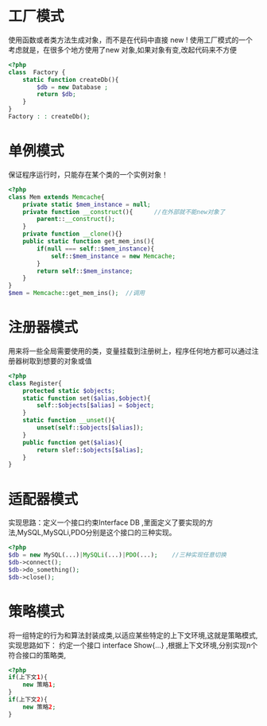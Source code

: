 # 工厂模式
使用函数或者类方法生成对象，而不是在代码中直接 new !
使用工厂模式的一个考虑就是，在很多个地方使用了new 对象,如果对象有变,改起代码来不方便
```php
<?php
class  Factory {
    static function createDb(){
        $db = new Database ;
        return $db;
    }
}
Factory : : createDb();
```
# 单例模式
保证程序运行时，只能存在某个类的一个实例对象！
```php
<?php
class Mem extends Memcache{
    private static $mem_instance = null;
    private function __construct(){      //在外部就不能new对象了
        parent::__construct();
    }
    private function __clone(){}
    public static function get_mem_ins(){
        if(null === self::$mem_instance){
            self::$mem_instance = new Memcache;
        }
        return self::$mem_instance;
    }
}
$mem = Memcache::get_mem_ins();  //调用
```
# 注册器模式
用来将一些全局需要使用的类，变量挂载到注册树上，程序任何地方都可以通过注册器树取到想要的对象或值
```php
<?php
class Register{
    protected static $objects;
    static function set($alias,$object){
        self::$objects[$alias] = $object;
    }
    static function __unset(){
        unset(self::$objects[$alias]);
    }
    public function get($alias){
        return slef::$objects[$alias];
    }
}
```
# 适配器模式
实现思路：定义一个接口约束Interface DB ,里面定义了要实现的方法,MySQL,MySQLi,PDO分别是这个接口的三种实现。
```php
<?php
$db = new MySQL(...)|MySQLi(...)|PDO(...);    //三种实现任意切换
$db->connect();
$db->do_something();
$db->close();
```

# 策略模式
将一组特定的行为和算法封装成类,以适应某些特定的上下文环境,这就是策略模式,实现思路如下：
约定一个接口 interface Show{...} ,根据上下文环境,分别实现n个符合接口的策略类,
```php
<?php
if(上下文1){
    new 策略1;
}
if(上下文2){
    new 策略2;
}
```
